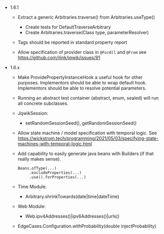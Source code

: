 - 1.6.1

    - Extract a generic Arbitraries.traverse() from Arbitraries.useType()
      - Create tests for DefaultTraverseArbitrary
      - Create Arbitraries.traverse(Class type, parameterResolver)

    - Tags should be reported in standard property report
        
    - Allow specification of provider class in `@ForAll` and `@From`
      see https://github.com/jlink/jqwik/issues/91


- 1.6.x

    - Make ProvidePropertyInstanceHook a useful hook for other purposes.
      Implementors should be able to wrap default hook.
      Implementors should be able to resolve potential parameters.

    - Running an abstract test container (abstract, enum, sealed) will run all concrete subclasses.

    - JqwikSession:
        - setRandomSessionSeed(), getRandomSessionSeed()

    - Allow state machine / model specification with temporal logic.
      See https://wickstrom.tech/programming/2021/05/03/specifying-state-machines-with-temporal-logic.html

    - Add capability to easily generate java beans with Builders
      (if that really makes sense).
      ```
      Beans.ofType(...)
           .excludeProperties(...)
           .use().forProperties(...)
      ```

    - Time Module:
        - <timebased>Arbitrary.shrinkTowards(date|time|dateTime)

    - Web Module:
        - Web.ipv4Addresses()|ipv6Addresses()|urls()

    - EdgeCases.Configuration.withProbability(double injectProbability)

